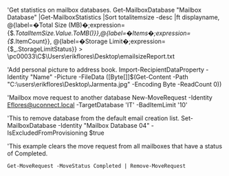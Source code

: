 
'Get statistics on mailbox databases.
	Get-MailboxDatabase "Mailbox Database" |Get-MailboxStatistics |Sort totalitemsize -desc |ft displayname, @{label=�Total Size (MB)�;expression={$_.TotalItemSize.Value.ToMB()}},@{label=�Items�;expression={$_.ItemCount}}, @{label=�Storage Limit�;expression={$_.StorageLimitStatus}} > \\pc00033\C$\Users\erikflores\Desktop\emailsizeReport.txt



'Add personal picture to address book.
	Import-RecipientDataProperty -Identity "Name" -Picture -FileData ([Byte[]]$(Get-Content -Path "C:\users\erikflores\Desktop\Jarmenta.jpg" -Encoding Byte -ReadCount 0))



'Mailbox move request to another database
	New-MoveRequest -Identity Eflores@uconnect.local -TargetDatabase 'IT' -BadItemLimit '10'




'This to remove database from the default email creation list.
	Set-MailboxDatabase -Identity "Mailbox Database 04" -IsExcludedFromProvisioning $true


'This example clears the move request from all mailboxes that have a status of Completed. 


	Get-MoveRequest -MoveStatus Completed | Remove-MoveRequest

